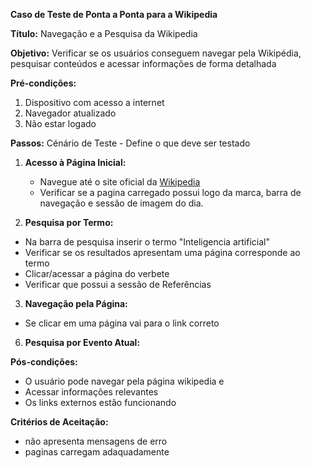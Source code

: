**Caso de Teste de Ponta a Ponta para a Wikipedia**

**Título:** Navegação e a Pesquisa da Wikipedia

**Objetivo:** Verificar se os usuários conseguem navegar pela Wikipédia, pesquisar conteúdos e acessar informações de forma detalhada

**Pré-condições:**
1. Dispositivo com acesso a internet
2. Navegador atualizado
3. Não estar logado

**Passos:** Cénário de Teste - Define o que deve ser testado

1. **Acesso à Página Inicial:**
   - Navegue até  o site oficial da [Wikipedia](https://pt.wikipedia.org/)
   - Verificar se a pagina carregado possui logo da marca, barra de navegação e sessão de imagem do dia.

2. **Pesquisa por Termo:**
  - Na barra de pesquisa inserir o termo "Inteligencia artificial"
  - Verificar se os resultados apresentam uma página corresponde ao termo
  - Clicar/acessar a página do verbete
  - Verificar que possui a sessão de Referências

3. **Navegação pela Página:**
  - Se clicar em uma página vai para o link correto

6. **Pesquisa por Evento Atual:**
 

**Pós-condições:**
- O usuário pode navegar pela página wikipedia e
- Acessar informações relevantes
- Os links externos estão funcionando

**Critérios de Aceitação:**
- não apresenta mensagens de erro
- paginas carregam adaquadamente